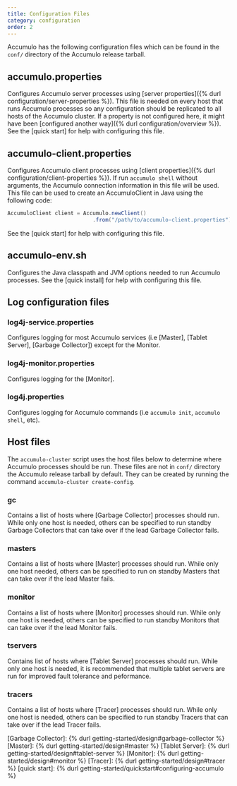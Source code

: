 ```yaml
---
title: Configuration Files
category: configuration
order: 2
---
```


Accumulo has the following configuration files which can be found in the
`conf/` directory of the Accumulo release tarball.

## accumulo.properties

Configures Accumulo server processes using [server properties]({% durl configuration/server-properties %}).
This file is needed on every host that runs Accumulo processes so any configuration should be replicated to
all hosts of the Accumulo cluster. If a property is not configured here, it might have been
[configured another way]({% durl configuration/overview %}).  See the [quick start] for help with configuring
this file.

## accumulo-client.properties

Configures Accumulo client processes using [client properties]({% durl configuration/client-properties %}).
If run `accumulo shell` without arguments, the Accumulo connection information in this file will be used.
This file can be used to create an AccumuloClient in Java using the following code:

```java
AccumuloClient client = Accumulo.newClient()
                           .from("/path/to/accumulo-client.properties").build();
```

See the [quick start] for help with configuring this file.

## accumulo-env.sh

Configures the Java classpath and JVM options needed to run Accumulo processes. See the [quick install]
for help with configuring this file. 

## Log configuration files

### log4j-service.properties

Configures logging for most Accumulo services (i.e [Master], [Tablet Server], [Garbage Collector]) except for the Monitor.

### log4j-monitor.properties

Configures logging for the [Monitor].

### log4j.properties

Configures logging for Accumulo commands (i.e `accumulo init`, `accumulo shell`, etc).

## Host files

The `accumulo-cluster` script uses the host files below to determine where Accumulo processes should be run.
These files are not in `conf/` directory the Accumulo release tarball by default. They can be created by running
the command `accumulo-cluster create-config`.

### gc

Contains a list of hosts where [Garbage Collector] processes should run. While only one host is needed, others can be specified
to run standby Garbage Collectors that can take over if the lead Garbage Collector fails.

### masters

Contains a list of hosts where [Master] processes should run. While only one host needed, others can be specified
to run on standby Masters that can take over if the lead Master fails.

### monitor

Contains a list of hosts where [Monitor] processes should run. While only one host is needed, others can be specified
to run standby Monitors that can take over if the lead Monitor fails.

### tservers

Contains list of hosts where [Tablet Server] processes should run. While only one host is needed, it is recommended that
multiple tablet servers are run for improved fault tolerance and peformance.

### tracers

Contains a list of hosts where [Tracer] processes should run. While only one host is needed, others can be specified
to run standby Tracers that can take over if the lead Tracer fails.

[Garbage Collector]: {% durl getting-started/design#garbage-collector %}
[Master]: {% durl getting-started/design#master %}
[Tablet Server]: {% durl getting-started/design#tablet-server %}
[Monitor]: {% durl getting-started/design#monitor %}
[Tracer]: {% durl getting-started/design#tracer %}
[quick start]: {% durl getting-started/quickstart#configuring-accumulo %}
